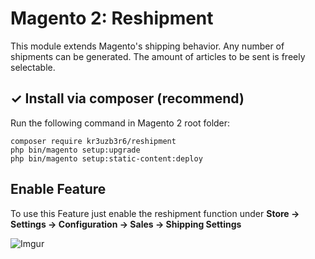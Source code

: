 # Magento 2: Reshipment

This module extends Magento's shipping behavior. Any number of shipments can be
generated. The amount of articles to be sent is freely selectable.

## ✓ Install via composer (recommend)
Run the following command in Magento 2 root folder:

```
composer require kr3uzb3r6/reshipment
php bin/magento setup:upgrade
php bin/magento setup:static-content:deploy
```

## Enable Feature

To use this Feature just enable the reshipment function under **Store &rarr; Settings &rarr; 
Configuration &rarr; Sales &rarr; Shipping Settings**

![Imgur](https://i.imgur.com/Bwy5zQX.png)



